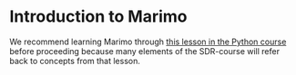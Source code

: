 # Introduction to Marimo

We recommend learning Marimo through [this lesson in the Python course](https://github.com/python-can-define-radio/python-course/blob/main/classroom_activities/Ch02_Advanced/01_marimo.md) before proceeding because many elements of the SDR-course will refer back to concepts from that lesson.
